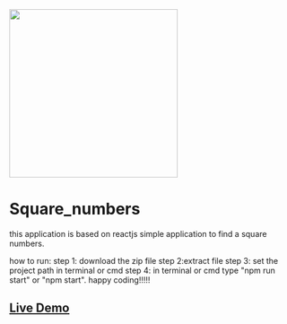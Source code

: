 <img src="https://encrypted-tbn0.gstatic.com/images?q=tbn:ANd9GcQkal_MKdkr5Cq3bAZeb9i4iZvwvPLfitbyrA&s" align="center" width="300" />

# Square_numbers
this application is based on reactjs
simple application to find a square numbers.

how to run:
step 1: download the zip file
step 2:extract file 
step 3: set the project path in terminal or cmd
step 4: in terminal or cmd type "npm run start" or "npm start".
happy coding!!!!!
## **[Live Demo]( https://anjan816.github.io/Square_numbers/)**
